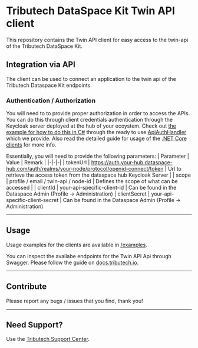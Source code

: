 # Tributech DataSpace Kit Twin API client

This repository contains the Twin API client for easy access to the twin-api of the Tributech DataSpace Kit.


## Integration via API

The client can be used to connect an application to the twin api of the Tributech Dataspace Kit endpoints.


### Authentication / Authorization

You will need to to provide proper authorization in order to access the APIs. You can do this through client credentials authentication through the Keycloak server deployed at the hub of your ecoystem.
Check out [the example for how to do this in C#](./examples/netcore) through the ready to use [ApiAuthHandler](./clients/netcore/APIAuthHandler.cs) which we provide.
Also read the detailed guide for usage of the [.NET Core clients](./clients/netcore) for more info.

Essentially, you will need to provide the following parameters:
| Parameter | Value | Remark |
|-|-|-|
| tokenUrl | https://auth.your-hub.dataspace-hub.com/auth/realms/your-node/protocol/openid-connect/token | Url to retrieve the access token from the dataspace hub Keycloak Server |
| scope | profile / email / twin-api / node-id | Defines the scope of what can be accessed |
| clientId | your-api-specific-client-id | Can be found in the Dataspace Admin (Profile -> Administration)
| clientSecret | your-api-specific-client-secret | Can be found in the Dataspace Admin (Profile -> Administration)

---

## Usage

Usage examples for the clients are available in [/examples](./examples).

You can inspect the availabe endpoints for the Twin API Api through Swagger. Please follow the guide on [docs.tributech.io](https://docs.tributech.io/docs/integration/node/swagger-ui-authorization).

---

## Contribute

Please report any bugs / issues that you find, thank you!

---

## Need Support?

Use the [Tributech Support Center](https://tributech.atlassian.net/servicedesk/customer/portals).
